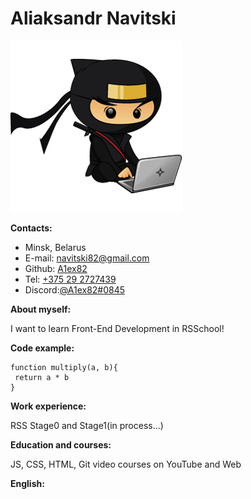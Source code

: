 # Aliaksandr Navitski

![Avatar](./img/avatar.png "Me")

**Contacts:**

- Minsk, Belarus
- E-mail: [navitski82@gmail.com](mailto:navitski82@gmail.com)
- Github: [A1ex82](https://github.com/A1ex82)
- Tel: [+375 29 2727439](tel:+375292727439)
- Discord:[@A1ex82#0845](https://discord.gg/@A1ex82#0845)

**About myself:**

I want to learn Front-End Development in RSSchool!

**Code example:**

```
function multiply(a, b){
 return a * b
}
```

**Work experience:**

RSS Stage0 and Stage1(in process...)

**Education and courses:**

JS, CSS, HTML, Git video courses on YouTube and Web

**English:**